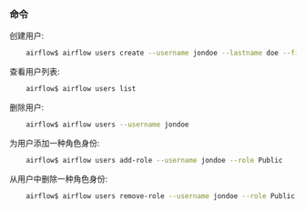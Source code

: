
### 命令

创建用户:
```sh
    airflow$ airflow users create --username jondoe --lastname doe --firstname jon --email jdoe@apache.org --role Viewer --password test
```

查看用户列表:
```sh
    airflow$ airflow users list
```

删除用户:
```sh
    airflow$ airflow users --username jondoe
```

为用户添加一种角色身份:
```sh
    airflow$ airflow users add-role --username jondoe --role Public
```

从用户中删除一种角色身份:
```sh
    airflow$ airflow users remove-role --username jondoe --role Public
```

